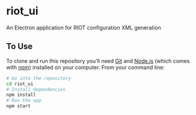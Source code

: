 # riot_ui
An Electron application for RIOT configuration XML generation

## To Use

To clone and run this repository you'll need [Git](https://git-scm.com) and [Node.js](https://nodejs.org/en/download/) (which comes with [npm](http://npmjs.com)) installed on your computer. From your command line:

```bash
# Go into the repository
cd riot_ui
# Install dependencies
npm install
# Run the app
npm start
```
